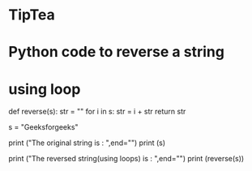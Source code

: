 # TipTea
# Python code to reverse a string  
# using loop 
  
def reverse(s): 
  str = "" 
  for i in s: 
    str = i + str
  return str
  
s = "Geeksforgeeks"
  
print ("The original string  is : ",end="") 
print (s) 
  
print ("The reversed string(using loops) is : ",end="") 
print (reverse(s))
